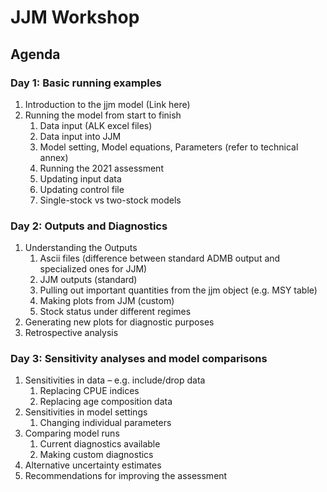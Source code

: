 # JJM Workshop

## Agenda
### Day 1: Basic running examples
1. Introduction to the jjm model (Link here)
1. Running the model from start to finish
    1. Data input (ALK excel files)
    1. Data input into JJM
    1. Model setting, Model equations, Parameters (refer to technical annex)
    1. Running the 2021 assessment
    1. Updating input data
    1. Updating control file
    1. Single-stock vs two-stock models

### Day 2: Outputs and Diagnostics
1. Understanding the Outputs
    1. Ascii files (difference between standard ADMB output and specialized ones for JJM)
    1. JJM outputs (standard) 
    1. Pulling out important quantities from the jjm object (e.g. MSY table)
    1. Making plots from JJM (custom)
    1. Stock status under different regimes
1. Generating new plots for diagnostic purposes
1. Retrospective analysis

### Day 3: Sensitivity analyses and model comparisons
1. Sensitivities in data – e.g. include/drop data 
    1. Replacing CPUE indices
    1. Replacing age composition data
1. Sensitivities in model settings
    1. Changing individual parameters
1. Comparing model runs
    1. Current diagnostics available
    1. Making custom diagnostics
1. Alternative uncertainty estimates
1. Recommendations for improving the assessment 
